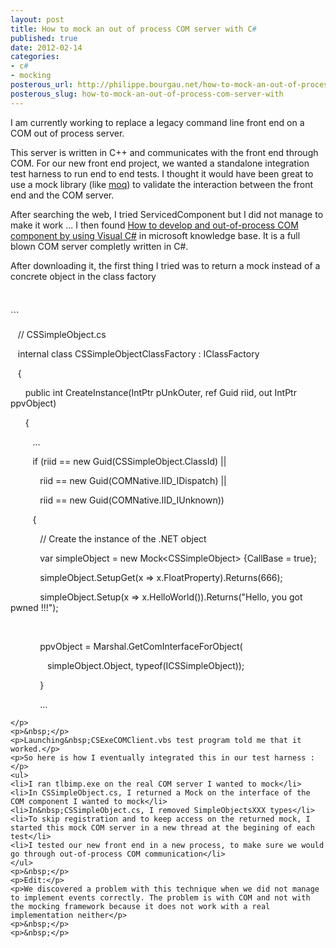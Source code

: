 ```yaml
---
layout: post
title: How to mock an out of process COM server with C#
published: true
date: 2012-02-14
categories:
- c#
- mocking
posterous_url: http://philippe.bourgau.net/how-to-mock-an-out-of-process-com-server-with
posterous_slug: how-to-mock-an-out-of-process-com-server-with
---
```

<p>I am currently working to replace a legacy command line front end on a COM out of process server.</p>
<p>This server is written in C++ and communicates with the front end through COM. For our new front end project, we wanted a standalone integration test harness to run end to end tests. I thought it would have been great to use a mock library (like <a href="http://code.google.com/p/moq/">moq</a>) to validate the interaction between the front end and the COM server.</p>
<p>After searching the web, I tried ServicedComponent but I did not manage to make it work ... I then found <a href="http://support.microsoft.com/kb/977996">How to develop and out-of-process COM component by using Visual C#</a>&nbsp;in microsoft knowledge base. It is a full blown COM server completly written in C#.</p>
<p>After downloading it, the first thing I tried was to return a mock instead of a concrete object in the class factory</p>
<p>&nbsp;</p>
<p>
```



&nbsp; &nbsp;// CSSimpleObject.cs


&nbsp; &nbsp;internal class CSSimpleObjectClassFactory : IClassFactory


&nbsp; &nbsp;{


&nbsp; &nbsp;&nbsp; &nbsp;public int CreateInstance(IntPtr pUnkOuter, ref Guid riid,&nbsp;out IntPtr ppvObject)


&nbsp; &nbsp;&nbsp; &nbsp;{


&nbsp; &nbsp;&nbsp; &nbsp;&nbsp; &nbsp;...


&nbsp; &nbsp;&nbsp; &nbsp;&nbsp; &nbsp;if (riid == new Guid(CSSimpleObject.ClassId) ||


&nbsp; &nbsp;&nbsp; &nbsp;&nbsp; &nbsp;&nbsp; &nbsp;riid == new Guid(COMNative.IID_IDispatch) ||


&nbsp; &nbsp;&nbsp; &nbsp;&nbsp; &nbsp;&nbsp; &nbsp;riid == new Guid(COMNative.IID_IUnknown))


&nbsp; &nbsp;&nbsp; &nbsp;&nbsp; &nbsp;{


&nbsp; &nbsp;&nbsp; &nbsp;&nbsp; &nbsp;&nbsp; &nbsp;// Create the instance of the .NET object


&nbsp; &nbsp;&nbsp; &nbsp;&nbsp; &nbsp;&nbsp; &nbsp;var simpleObject = new Mock&lt;CSSimpleObject&gt; {CallBase = true};


&nbsp; &nbsp;&nbsp; &nbsp;&nbsp; &nbsp;&nbsp; &nbsp;simpleObject.SetupGet(x =&gt; x.FloatProperty).Returns(666);


&nbsp; &nbsp;&nbsp; &nbsp;&nbsp; &nbsp;&nbsp; &nbsp;simpleObject.Setup(x =&gt; x.HelloWorld()).Returns("Hello, you got pwned !!!");


&nbsp;


&nbsp; &nbsp;&nbsp; &nbsp;&nbsp; &nbsp;&nbsp; &nbsp;ppvObject = Marshal.GetComInterfaceForObject(


&nbsp; &nbsp;&nbsp; &nbsp;&nbsp; &nbsp;&nbsp; &nbsp;&nbsp; &nbsp;simpleObject.Object, typeof(ICSSimpleObject));


&nbsp; &nbsp;&nbsp; &nbsp;&nbsp; &nbsp;&nbsp; &nbsp;}


&nbsp; &nbsp;&nbsp; &nbsp;&nbsp; &nbsp;&nbsp; &nbsp;...


```
</p>
<p>&nbsp;</p>
<p>Launching&nbsp;CSExeCOMClient.vbs test program told me that it worked.</p>
<p>So here is how I eventually integrated this in our test harness :</p>
<ul>
<li>I ran tlbimp.exe on the real COM server I wanted to mock</li>
<li>In CSSimpleObject.cs, I returned a Mock on the interface of the COM component I wanted to mock</li>
<li>In&nbsp;CSSimpleObject.cs, I removed SimpleObjectsXXX types</li>
<li>To skip registration and to keep access on the returned mock, I started this mock COM server in a new thread at the begining of each test</li>
<li>I tested our new front end in a new process, to make sure we would go through out-of-process COM communication</li>
</ul>
<p>&nbsp;</p>
<p>Edit:</p>
<p>We discovered a problem with this technique when we did not manage to implement events correctly. The problem is with COM and not with the mocking framework because it does not work with a real implementation neither</p>
<p>&nbsp;</p>
<p>&nbsp;</p>
